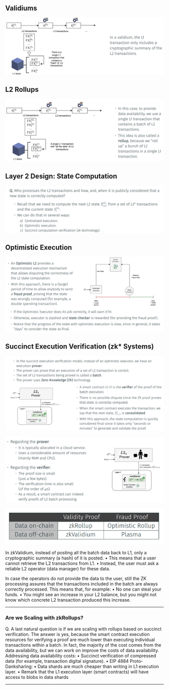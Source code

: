 ## Validiums
![alt text](image-5.png)


## L2 Rollups

![alt text](image-6.png)


## Layer 2 Design: State Computation

![](image-7.png)

## Optimistic Execution
![alt text](image-8.png)

## Succinct Execution Verification (zk* Systems)
![alt text](image-9.png)

![alt text](image-10.png)

![alt text](image-11.png)

 In zkValidium, instead of
posting all the batch data
back to L1, only a
cryptographic summary (a
hash) of it is posted.
• This means that a user
cannot retrieve the L2
transactions from L1.
• Instead, the user must ask a
reliable L2 operator (data
manager) for these data.

In case the operators do not provide the data to the user, still the ZK processing assures
that the transactions included in the batch are always correctly processed.
This means that, for example:
• No one can steal your funds.
• You might see an increase in your L2 balance, but you might not know which
concrete L2 transaction produced this increase.

-----
### Are we Scaling with zkRollups?

Q. A last natural question is if we are scaling with rollups based on succinct verification. The answer is yes, because the smart contract execution resources for verifying a proof are much lower than executing individual transactions within a batch. In fact, the majority of the cost comes from the data availability, but we can work on improve the costs of data availability. Addressing data availability costs: 
• Succinct verification of compressed data (for example, transaction digital signature). 
• EIP 4884 Proto-Danksharing:
 • Data shards are much cheaper than writing in L1 execution layer. 
• Remark that the L1 execution layer (smart contracts) will have access to blobs in data shards

------
